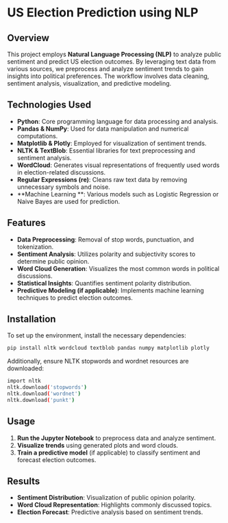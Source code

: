 # US Election Prediction using NLP

## Overview

This project employs **Natural Language Processing (NLP)** to analyze public sentiment and predict US election outcomes. By leveraging text data from various sources, we preprocess and analyze sentiment trends to gain insights into political preferences. The workflow involves data cleaning, sentiment analysis, visualization, and predictive modeling.

## Technologies Used

- **Python**: Core programming language for data processing and analysis.
- **Pandas & NumPy**: Used for data manipulation and numerical computations.
- **Matplotlib & Plotly**: Employed for visualization of sentiment trends.
- **NLTK & TextBlob**: Essential libraries for text preprocessing and sentiment analysis.
- **WordCloud**: Generates visual representations of frequently used words in election-related discussions.
- **Regular Expressions (re)**: Cleans raw text data by removing unnecessary symbols and noise.
- **Machine Learning **: Various models such as Logistic Regression or Naive Bayes are used for prediction.

## Features

- **Data Preprocessing**: Removal of stop words, punctuation, and tokenization.
- **Sentiment Analysis**: Utilizes polarity and subjectivity scores to determine public opinion.
- **Word Cloud Generation**: Visualizes the most common words in political discussions.
- **Statistical Insights**: Quantifies sentiment polarity distribution.
- **Predictive Modeling (if applicable)**: Implements machine learning techniques to predict election outcomes.

## Installation

To set up the environment, install the necessary dependencies:

```sh
pip install nltk wordcloud textblob pandas numpy matplotlib plotly
```

Additionally, ensure NLTK stopwords and wordnet resources are downloaded:

```sh
import nltk
nltk.download('stopwords')
nltk.download('wordnet')
nltk.download('punkt')
```

## Usage

1. **Run the Jupyter Notebook** to preprocess data and analyze sentiment.
2. **Visualize trends** using generated plots and word clouds.
3. **Train a predictive model** (if applicable) to classify sentiment and forecast election outcomes.

## Results

- **Sentiment Distribution**: Visualization of public opinion polarity.
- **Word Cloud Representation**: Highlights commonly discussed topics.
- **Election Forecast**: Predictive analysis based on sentiment trends.

